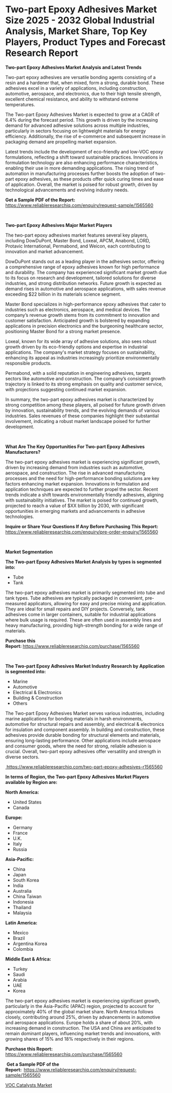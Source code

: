 <p><h1>Two-part Epoxy Adhesives Market Size 2025 - 2032 Global Industrial Analysis, Market Share, Top Key Players, Product Types and Forecast Research Report</h1></p><p><strong>Two-part Epoxy Adhesives Market Analysis and Latest Trends</strong></p>
<p><p>Two-part epoxy adhesives are versatile bonding agents consisting of a resin and a hardener that, when mixed, form a strong, durable bond. These adhesives excel in a variety of applications, including construction, automotive, aerospace, and electronics, due to their high tensile strength, excellent chemical resistance, and ability to withstand extreme temperatures. </p><p>The Two-part Epoxy Adhesives Market is expected to grow at a CAGR of 6.4% during the forecast period. This growth is driven by the increasing demand for advanced adhesive solutions across multiple industries, particularly in sectors focusing on lightweight materials for energy efficiency. Additionally, the rise of e-commerce and subsequent increase in packaging demand are propelling market expansion. </p><p>Latest trends include the development of eco-friendly and low-VOC epoxy formulations, reflecting a shift toward sustainable practices. Innovations in formulation technology are also enhancing performance characteristics, enabling their use in more demanding applications. The rising trend of automation in manufacturing processes further boosts the adoption of two-part epoxy adhesives, as these products offer quick curing times and ease of application. Overall, the market is poised for robust growth, driven by technological advancements and evolving industry needs.</p></p>
<p><strong>Get a Sample PDF of the Report:&nbsp;</strong> <a href="https://www.reliableresearchiq.com/enquiry/request-sample/1565560?utm_campaign=2244&utm_medium=2&utm_source=Github&utm_content=ia&utm_term=01022025&utm_id=two-part-epoxy-adhesives">https://www.reliableresearchiq.com/enquiry/request-sample/1565560</a></p>
<p>&nbsp;</p>
<p><strong>Two-part Epoxy Adhesives Major Market Players</strong></p>
<p><p>The two-part epoxy adhesives market features several key players, including DowDuPont, Master Bond, Loxeal, APCM, Anabond, LORD, Protavic International, Permabond, and Weicon, each contributing to innovation and market advancement.</p><p>DowDuPont stands out as a leading player in the adhesives sector, offering a comprehensive range of epoxy adhesives known for high performance and durability. The company has experienced significant market growth due to its focus on research and development, tailored solutions for diverse industries, and strong distribution networks. Future growth is expected as demand rises in automotive and aerospace applications, with sales revenue exceeding $22 billion in its materials science segment.</p><p>Master Bond specializes in high-performance epoxy adhesives that cater to industries such as electronics, aerospace, and medical devices. The company’s revenue growth stems from its commitment to innovation and customer satisfaction. Anticipated growth is bolstered by expanding applications in precision electronics and the burgeoning healthcare sector, positioning Master Bond for a strong market presence.</p><p>Loxeal, known for its wide array of adhesive solutions, also sees robust growth driven by its eco-friendly options and expertise in industrial applications. The company's market strategy focuses on sustainability, enhancing its appeal as industries increasingly prioritize environmentally responsible products.</p><p>Permabond, with a solid reputation in engineering adhesives, targets sectors like automotive and construction. The company’s consistent growth trajectory is linked to its strong emphasis on quality and customer service, with projections suggesting continued market expansion.</p><p>In summary, the two-part epoxy adhesives market is characterized by strong competition among these players, all poised for future growth driven by innovation, sustainability trends, and the evolving demands of various industries. Sales revenues of these companies highlight their substantial involvement, indicating a robust market landscape poised for further development.</p></p>
<p>&nbsp;</p>
<p><strong>What Are The Key Opportunities For Two-part Epoxy Adhesives Manufacturers?</strong></p>
<p><p>The two-part epoxy adhesives market is experiencing significant growth, driven by increasing demand from industries such as automotive, aerospace, and construction. The rise in advanced manufacturing processes and the need for high-performance bonding solutions are key factors enhancing market expansion. Innovations in formulation and application techniques are expected to further propel the sector. Recent trends indicate a shift towards environmentally friendly adhesives, aligning with sustainability initiatives. The market is poised for continued growth, projected to reach a value of $XX billion by 2030, with significant opportunities in emerging markets and advancements in adhesive technologies.</p></p>
<p><strong>Inquire or Share Your Questions If Any Before Purchasing This Report:</strong> <a href="https://www.reliableresearchiq.com/enquiry/pre-order-enquiry/1565560?utm_campaign=2244&utm_medium=2&utm_source=Github&utm_content=ia&utm_term=01022025&utm_id=two-part-epoxy-adhesives">https://www.reliableresearchiq.com/enquiry/pre-order-enquiry/1565560</a></p>
<p>&nbsp;</p>
<p><strong>Market Segmentation</strong></p>
<p><strong>The Two-part Epoxy Adhesives Market Analysis by types is segmented into:</strong></p>
<p><ul><li>Tube</li><li>Tank</li></ul></p>
<p><p>The two-part epoxy adhesives market is primarily segmented into tube and tank types. Tube adhesives are typically packaged in convenient, pre-measured applicators, allowing for easy and precise mixing and application. They are ideal for small repairs and DIY projects. Conversely, tank adhesives come in larger containers, suitable for industrial applications where bulk usage is required. These are often used in assembly lines and heavy manufacturing, providing high-strength bonding for a wide range of materials.</p></p>
<p><strong>Purchase this Report:&nbsp;</strong><a href="https://www.reliableresearchiq.com/purchase/1565560?utm_campaign=2244&utm_medium=2&utm_source=Github&utm_content=ia&utm_term=01022025&utm_id=two-part-epoxy-adhesives">https://www.reliableresearchiq.com/purchase/1565560</a></p>
<p>&nbsp;</p>
<p><strong>The Two-part Epoxy Adhesives Market Industry Research by Application is segmented into:</strong></p>
<p><ul><li>Marine</li><li>Automotive</li><li>Electrical & Electronics</li><li>Building & Construction</li><li>Others</li></ul></p>
<p><p>The Two-part Epoxy Adhesives Market serves various industries, including marine applications for bonding materials in harsh environments, automotive for structural repairs and assembly, and electrical & electronics for insulation and component assembly. In building and construction, these adhesives provide durable bonding for structural elements and materials, ensuring long-lasting performance. Other applications include aerospace and consumer goods, where the need for strong, reliable adhesion is crucial. Overall, two-part epoxy adhesives offer versatility and strength in diverse sectors.</p></p>
<p><a href="https://www.reliableresearchiq.com/two-part-epoxy-adhesives-r1565560?utm_campaign=2244&utm_medium=2&utm_source=Github&utm_content=ia&utm_term=01022025&utm_id=two-part-epoxy-adhesives">&nbsp;https://www.reliableresearchiq.com/two-part-epoxy-adhesives-r1565560</a></p>
<p><strong>In terms of Region, the Two-part Epoxy Adhesives Market Players available by Region are:</strong></p>
<p>
    <p> <strong> North America: </strong>
        <ul>
            <li>United States</li>
            <li>Canada</li>
        </ul>
        </p> 
    <p> <strong> Europe: </strong>
        <ul>
            <li>Germany</li>
            <li>France</li>
            <li>U.K.</li>
            <li>Italy</li>
            <li>Russia</li>
        </ul>
        </p> 
    <p> <strong> Asia-Pacific: </strong>
        <ul>
            <li>China</li>
            <li>Japan</li>
            <li>South Korea</li>
            <li>India</li>
            <li>Australia</li>
            <li>China Taiwan</li>
            <li>Indonesia</li>
            <li>Thailand</li>
            <li>Malaysia</li>
        </ul>
        </p> 
    <p> <strong> Latin America: </strong>
        <ul>
            <li>Mexico</li>
            <li>Brazil</li>
            <li>Argentina Korea</li>
            <li>Colombia</li>
        </ul>
        </p> 
    <p> <strong> Middle East & Africa: </strong>
        <ul>
            <li>Turkey</li>
            <li>Saudi</li>
            <li>Arabia</li>
            <li>UAE</li>
            <li>Korea</li>
        </ul>
    </p>
    </p>
<p><p>The two-part epoxy adhesives market is experiencing significant growth, particularly in the Asia-Pacific (APAC) region, projected to account for approximately 40% of the global market share. North America follows closely, contributing around 25%, driven by advancements in automotive and aerospace applications. Europe holds a share of about 20%, with increasing demand in construction. The USA and China are anticipated to remain dominant players, influencing market trends and innovations, with growing shares of 15% and 18% respectively in their regions.</p></p>
<p><strong>Purchase this Report: </strong><a href="https://www.reliableresearchiq.com/purchase/1565560?utm_campaign=2244&utm_medium=2&utm_source=Github&utm_content=ia&utm_term=01022025&utm_id=two-part-epoxy-adhesives">https://www.reliableresearchiq.com/purchase/1565560</a></p>
<p>&nbsp;<strong>Get a Sample PDF of the Report:&nbsp;&nbsp;</strong><a href="https://www.reliableresearchiq.com/enquiry/request-sample/1565560?utm_campaign=2244&utm_medium=2&utm_source=Github&utm_content=ia&utm_term=01022025&utm_id=two-part-epoxy-adhesives">https://www.reliableresearchiq.com/enquiry/request-sample/1565560</a></p>
<p><strong></strong></p>
<p><p><a href="https://github.com/klindsey95/Market-Research-Report-List-1/blob/main/voc-catalysts-market.md?utm_campaign=2244&utm_medium=2&utm_source=Github&utm_content=ia&utm_term=01022025&utm_id=two-part-epoxy-adhesives">VOC Catalysts Market</a></p></p>
